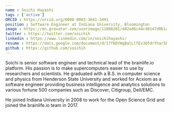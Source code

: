 ```yaml
---
name : Soichi Hayashi
tags : ['active']
ORCID : https://orcid.org/0000-0003-3641-3491
position : Software Engineer at Indiana University, Bloomington
image : https://en.gravatar.com/userimage/11088201/402ad6c44c48147d0b1c3b164fcf9618.jpg?size=200
twitter : https://twitter.com/soichih
linkedin : https://www.linkedin.com/in/soichihayashi/
resume : https://docs.google.com/document/d/17fKDYHgBalLlfEvJQfdrYhar5Er-d9D1ItTDSnG-lPs
github : https://github.com/soichih
---
```


Soichi is senior software engineer and technical lead of the brainlife.io platform. 
His passion is to make supercomputers easier to use by researchers and scientists. 
He graduated with a B.S. in computer science and physics from Henderson State University and 
worked for Acxiom as a software engineer providing business intelligence and analytics solutions to various fortune 500 companies 
such as Discover, Citigroup, Dell/EMC. 

He joined Indiana University in 2008 to work for the Open Science Grid and joined the brainlife.io team in 2017.
